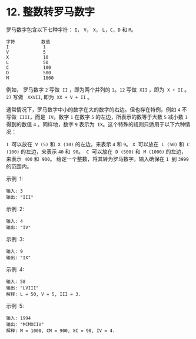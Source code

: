 # 12. 整数转罗马数字

罗马数字包含以下七种字符： `I`， `V`， `X`， `L`，`C`，`D` 和 `M`。

```
字符          数值
I             1
V             5
X             10
L             50
C             100
D             500
M             1000
```

例如， 罗马数字 `2` 写做  `II` ，即为两个并列的 `1`。`12` 写做  `XII` ，即为  `X + II` 。 `27` 写做   `XXVII`, 即为  `XX + V + II` 。

通常情况下，罗马数字中小的数字在大的数字的右边。但也存在特例，例如 `4` 不写做  `IIII`，而是  `IV`。数字 `1` 在数字 `5` 的左边，所表示的数等于大数 `5` 减小数 `1` 得到的数值 `4` 。同样地，数字 `9` 表示为  `IX`。这个特殊的规则只适用于以下六种情况：

`I`  可以放在  `V (5)` 和  `X (10)` 的左边，来表示 `4` 和 `9`。
`X`  可以放在  `L (50)` 和  `C (100)` 的左边，来表示 `40` 和  `90`。 
`C`  可以放在  `D (500)` 和  `M (1000)` 的左边，来表示  `400` 和  `900`。
给定一个整数，将其转为罗马数字。输入确保在 `1`  到 `3999` 的范围内。

示例  1:

```
输入: 3
输出: "III"
```

示例  2:

```
输入: 4
输出: "IV"
```

示例  3:

```
输入: 9
输出: "IX"
```

示例  4:

```
输入: 58
输出: "LVIII"
解释: L = 50, V = 5, III = 3.
```

示例  5:

```
输入: 1994
输出: "MCMXCIV"
解释: M = 1000, CM = 900, XC = 90, IV = 4.
```
